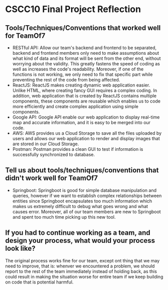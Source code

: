 # CSCC10 Final Project Reflection

## Tools/Techniques/Conventions that worked well for TeamOf7
* RESTful API: Allow our team's backend and frontend to be separated, backend and frontend members only need to make assumptions about what kind of data and its format will be sent from the other end, without worrying about the validity. This greatly fastens the speed of coding as well as increases the code's readability. Moreover, if one of the functions is not working, we only need to fix that specific part while preventing the rest of the code from being affected.
* ReactJS: ReactJS makes creating dynamic web application easier. Unlike HTML, where creating fancy GUI requires a complex coding. In addition, web application that is created by ReactJS contains multiple components, these components are reusable which enables us to code more efficiently and create complex application using simple components.
* Google API: Google API enable our web application to display real-time map and accurate information, and it is easy to be merged into our code.
* AWS: AWS provides us a Cloud Storage to save all the files uploaded by users and allows our web application to render and display images that are stored in our Cloud Storage.
* Postman: Postman provides a clean GUI to test if information is successfully synchronized to database.

## Tell us about tools/techniques/conventions that didn't work well for TeamOf7

* Springboot: Springboot is good for simple database manipulation and queries, however if we want to establish complex relationships between entities since Springboot encapsulates too much information which makes us extremely difficult to debug what goes wrong and what causes error. Moreover, all of our team members are new to Springboot and spent too much time picking up this new tool.


## If you had to continue working as a team, and design your process, what would your process look like?
The original process works fine for our team, except ont thing that we may need to improve, that is: whenver we encountered a problem, we should report to the rest of the team immediately instead of holding back, as this could result in making the situation worse for entire team if we keep building on code that is potential harmful.